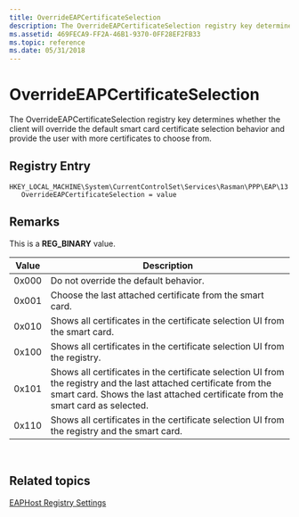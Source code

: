 ```yaml
---
title: OverrideEAPCertificateSelection
description: The OverrideEAPCertificateSelection registry key determines whether the client will override the default smart card certificate selection behavior and provide the user with more certificates to choose from.
ms.assetid: 469FECA9-FF2A-46B1-9370-0FF28EF2FB33
ms.topic: reference
ms.date: 05/31/2018
---
```


# OverrideEAPCertificateSelection

The OverrideEAPCertificateSelection registry key determines whether the client will override the default smart card certificate selection behavior and provide the user with more certificates to choose from.

## Registry Entry

```
HKEY_LOCAL_MACHINE\System\CurrentControlSet\Services\Rasman\PPP\EAP\13
   OverrideEAPCertificateSelection = value
```

## Remarks

This is a **REG\_BINARY** value.



| Value | Description                                                                                                                                                                                          |
|-------|------------------------------------------------------------------------------------------------------------------------------------------------------------------------------------------------------|
| 0x000 | Do not override the default behavior.                                                                                                                                                                |
| 0x001 | Choose the last attached certificate from the smart card.                                                                                                                                            |
| 0x010 | Shows all certificates in the certificate selection UI from the smart card.                                                                                                                          |
| 0x100 | Shows all certificates in the certificate selection UI from the registry.                                                                                                                            |
| 0x101 | Shows all certificates in the certificate selection UI from the registry and the last attached certificate from the smart card. Shows the last attached certificate from the smart card as selected. |
| 0x110 | Shows all certificates in the certificate selection UI from the registry and the smart card.                                                                                                         |



 

## Related topics

<dl> <dt>

[EAPHost Registry Settings](eaphost-registry-settings.md)
</dt> </dl>

 

 




